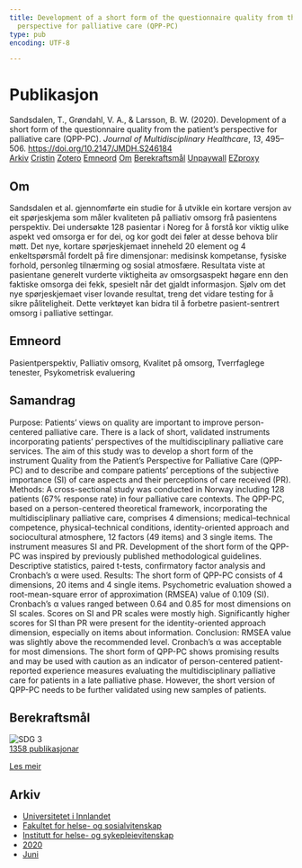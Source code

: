 ```yaml
---
title: Development of a short form of the questionnaire quality from the patient’s
  perspective for palliative care (QPP-PC)
type: pub
encoding: UTF-8

---
```

<h1>Publikasjon</h1>
<article id="csl-bib-container-U2U2ZCNF" class="csl-bib-container">
  <div class="csl-bib-body"> <div class="csl-entry">Sandsdalen, T., Grøndahl, V. A., &#38; Larsson, B. W. (2020). Development of a short form of the questionnaire quality from the patient’s perspective for palliative care (QPP-PC). <i>Journal of Multidisciplinary Healthcare</i>, <i>13</i>, 495–506. <a href="https://doi.org/10.2147/JMDH.S246184">https://doi.org/10.2147/JMDH.S246184</a></div> </div>
  <div class="csl-bib-buttons">
    <a href="#taxonomy-article-U2U2ZCNF" alt="archive" class="csl-bib-button">Arkiv</a>
    <a href="https://app.cristin.no/results/show.jsf?id=1815141" alt="Cristin" class="csl-bib-button">Cristin</a>
    <a href="http://zotero.org/groups/5881554/items/U2U2ZCNF" alt="Zotero" class="csl-bib-button">Zotero</a>
    <a href="#keywords-article-U2U2ZCNF" alt="keywords" class="csl-bib-button">Emneord</a>
    <a href="#about-article-U2U2ZCNF" alt="about_pub" class="csl-bib-button">Om</a>
    <a href="#sdg-article-U2U2ZCNF" alt="sdg" class="csl-bib-button">Berekraftsmål</a>
    <a href="https://www.dovepress.com/getfile.php?fileID=58843" alt="Unpaywall" class="csl-bib-button">Unpaywall</a>
    <a href="https://www.dovepress.com/getfile.php?fileID=58843" alt="EZproxy" class="csl-bib-button">EZproxy</a>
  </div>
  <div id="csl-bib-meta-container-U2U2ZCNF"></div>
</article>
<div id="csl-bib-meta-U2U2ZCNF" class="csl-bib-meta">
  <article id="about-article-U2U2ZCNF" class="about_pub-article">
    <h1>Om</h1>
    Sandsdalen et al. gjennomførte ein studie for å utvikle ein kortare versjon av eit spørjeskjema som måler kvaliteten på palliativ omsorg frå pasientens perspektiv. Dei undersøkte 128 pasientar i Noreg for å forstå kor viktig ulike aspekt ved omsorga er for dei, og kor godt dei føler at desse behova blir møtt. Det nye, kortare spørjeskjemaet inneheld 20 element og 4 enkeltspørsmål fordelt på fire dimensjonar: medisinsk kompetanse, fysiske forhold, personleg tilnærming og sosial atmosfære. Resultata viste at pasientane generelt vurderte viktigheita av omsorgsaspekt høgare enn den faktiske omsorga dei fekk, spesielt når det gjaldt informasjon. Sjølv om det nye spørjeskjemaet viser lovande resultat, treng det vidare testing for å sikre påliteligheit. Dette verktøyet kan bidra til å forbetre pasient-sentrert omsorg i palliative settingar.
  </article>
  <article id="keywords-article-U2U2ZCNF" class="keywords-article">
    <h1>Emneord</h1>
    Pasientperspektiv, Palliativ omsorg, Kvalitet på omsorg, Tverrfaglege tenester, Psykometrisk evaluering
  </article>
  <article id="abstract-article-U2U2ZCNF" class="abstract-article">
    <h1>Samandrag</h1>
    Purpose: Patients’ views on quality are important to improve person-centered palliative care. There is a lack of short, validated instruments incorporating patients’ perspectives of the multidisciplinary palliative care services. The aim of this study was to develop a short form of the instrument Quality from the Patient’s Perspective for Palliative Care (QPP-PC) and to describe and compare patients’ perceptions of the subjective importance (SI) of care aspects and their perceptions of care received (PR). 
Methods: A cross-sectional study was conducted in Norway including 128 patients (67% response rate) in four palliative care contexts. The QPP-PC, based on a person-centered theoretical framework, incorporating the multidisciplinary palliative care, comprises 4 dimensions; medical–technical competence, physical–technical conditions, identity-oriented approach and sociocultural atmosphere, 12 factors (49 items) and 3 single items. The instrument measures SI and PR. Development of the short form of the QPP-PC was inspired by previously published methodological guidelines. Descriptive statistics, paired t-tests, confirmatory factor analysis and Cronbach’s α were used. 
Results: The short form of QPP-PC consists of 4 dimensions, 20 items and 4 single items. Psychometric evaluation showed a root-mean-square error of approximation (RMSEA) value of 0.109 (SI). Cronbach’s α values ranged between 0.64 and 0.85 for most dimensions on SI scales. Scores on SI and PR scales were mostly high. Significantly higher scores for SI than PR were present for the identity-oriented approach dimension, especially on items about information. 
Conclusion: RMSEA value was slightly above the recommended level. Cronbach’s α was acceptable for most dimensions. The short form of QPP-PC shows promising results and may be used with caution as an indicator of person-centered patient-reported experience measures evaluating the multidisciplinary palliative care for patients in a late palliative phase. However, the short version of QPP-PC needs to be further validated using new samples of patients.
  </article>
  <article id="sdg-article-U2U2ZCNF" class="sdg-article">
    <h1>Berekraftsmål</h1>
    <div class="sdg-container"><div id="sdg3" class="sdg">
        <img src="{{< params subfolder >}}images/sdg/sdg03_nn.png" class="image" alt="SDG 3">
        <div class="sdg-overlay">
          <a href="/nn/archive/?key=?sdg=3#archive" class="sdg-publication-count"><span>1358</span> publikasjonar</a>
          <p><a href="https://fn.no/om-fn/fns-baerekraftsmaal/god-helse-og-livskvalitet?lang=nno-NO" class="sdg-read-more">Les meir</a></p>
        </div>
      </div></div>
  </article>
  <article id="taxonomy-article-U2U2ZCNF" class="taxonomy-article">
    <h1>Arkiv</h1>
    <ul>
      <li>
        <a href="/nn/archive/?key=3DCRN523">Universitetet i Innlandet</a>
      </li>
      <li>
        <a href="/nn/archive/?key=IDKFS3MX">Fakultet for helse- og sosialvitenskap</a>
      </li>
      <li>
        <a href="/nn/archive/?key=GTV4ECMZ">Institutt for helse- og sykepleievitenskap</a>
      </li>
      <li>
        <a href="/nn/archive/?key=LNJIKLR2">2020</a>
      </li>
      <li>
        <a href="/nn/archive/?key=J53DPWC8">Juni</a>
      </li>
    </ul>
  </article>
</div>
